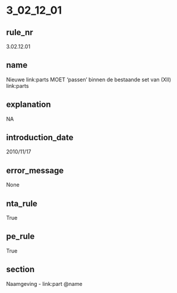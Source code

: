 # 3_02_12_01

## rule_nr
3.02.12.01

## name
Nieuwe link:parts MOET ‘passen’ binnen de bestaande set van (XII) link:parts

## explanation
NA

## introduction_date
2010/11/17

## error_message
None

## nta_rule
True

## pe_rule
True

## section
Naamgeving - link:part @name

